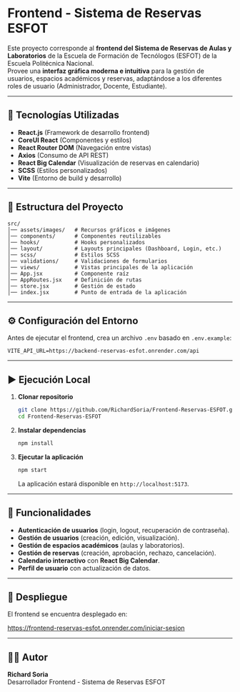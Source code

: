 
# Frontend - Sistema de Reservas ESFOT

Este proyecto corresponde al **frontend del Sistema de Reservas de Aulas y Laboratorios** de la Escuela de Formación de Tecnólogos (ESFOT) de la Escuela Politécnica Nacional.  
Provee una **interfaz gráfica moderna e intuitiva** para la gestión de usuarios, espacios académicos y reservas, adaptándose a los diferentes roles de usuario (Administrador, Docente, Estudiante).

---

## 🚀 Tecnologías Utilizadas

- **React.js** (Framework de desarrollo frontend)
- **CoreUI React** (Componentes y estilos)
- **React Router DOM** (Navegación entre vistas)
- **Axios** (Consumo de API REST)
- **React Big Calendar** (Visualización de reservas en calendario)
- **SCSS** (Estilos personalizados)
- **Vite** (Entorno de build y desarrollo)

---

## 📂 Estructura del Proyecto

```
src/
│── assets/images/   # Recursos gráficos e imágenes
│── components/      # Componentes reutilizables
│── hooks/           # Hooks personalizados
│── layout/          # Layouts principales (Dashboard, Login, etc.)
│── scss/            # Estilos SCSS
│── validations/     # Validaciones de formularios
│── views/           # Vistas principales de la aplicación
│── App.jsx          # Componente raíz
│── AppRoutes.jsx    # Definición de rutas
│── store.jsx        # Gestión de estado
│── index.jsx        # Punto de entrada de la aplicación
```

---

## ⚙️ Configuración del Entorno

Antes de ejecutar el frontend, crea un archivo `.env` basado en `.env.example`:

```env
VITE_API_URL=https://backend-reservas-esfot.onrender.com/api
```

---

## ▶️ Ejecución Local

1. **Clonar repositorio**
   ```bash
   git clone https://github.com/RichardSoria/Frontend-Reservas-ESFOT.git
   cd Frontend-Reservas-ESFOT
   ```

2. **Instalar dependencias**
   ```bash
   npm install
   ```

3. **Ejecutar la aplicación**
   ```bash
   npm start
   ```
   La aplicación estará disponible en `http://localhost:5173`.

---

## 📌 Funcionalidades

- **Autenticación de usuarios** (login, logout, recuperación de contraseña).
- **Gestión de usuarios** (creación, edición, visualización).
- **Gestión de espacios académicos** (aulas y laboratorios).
- **Gestión de reservas** (creación, aprobación, rechazo, cancelación).
- **Calendario interactivo** con **React Big Calendar**.
- **Perfil de usuario** con actualización de datos.

---
## 📌 Despliegue

El frontend se encuentra desplegado en:

https://frontend-reservas-esfot.onrender.com/iniciar-sesion

---
## 👨‍💻 Autor

**Richard Soria**  
Desarrollador Frontend - Sistema de Reservas ESFOT  
